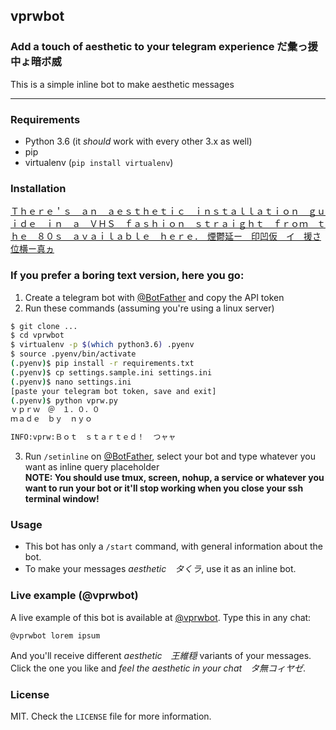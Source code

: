 ## vprwbot
### Add a touch of aesthetic to your telegram experience だ彙っ援中ょ暗ボ威
This is a simple inline bot to make aesthetic messages

---

### Requirements
- Python 3.6 (it _should_ work with every other 3.x as well)  
- pip  
- virtualenv (`pip install virtualenv`)  

### Installation
[Ｔｈｅｒｅ＇ｓ　ａｎ　ａｅｓｔｈｅｔｉｃ　ｉｎｓｔａｌｌａｔｉｏｎ　ｇｕｉｄｅ　ｉｎ　ａ　ＶＨＳ　ｆａｓｈｉｏｎ　ｓｔｒａｉｇｈｔ　ｆｒｏｍ　ｔｈｅ　８０ｓ　ａｖａｉｌａｂｌｅ　ｈｅｒｅ．　煙鬱延ー　印凹仮　イ　援さ位横ー真ヵ](https://youtu.be/t2x91807C4A)  


### If you prefer a boring text version, here you go:
1. Create a telegram bot with [@BotFather](https://telegram.me/botfather) and copy the API token  
2. Run these commands (assuming you're using a linux server)  
```bash
$ git clone ...
$ cd vprwbot
$ virtualenv -p $(which python3.6) .pyenv
$ source .pyenv/bin/activate
(.pyenv)$ pip install -r requirements.txt
(.pyenv)$ cp settings.sample.ini settings.ini
(.pyenv)$ nano settings.ini
[paste your telegram bot token, save and exit]
(.pyenv)$ python vprw.py
ｖｐｒｗ　＠　１．０．０
ｍａｄｅ　ｂｙ　ｎｙｏ

INFO:vprw:Ｂｏｔ　ｓｔａｒｔｅｄ！  つャャ
```
3. Run `/setinline` on [@BotFather](https://telegram.me/botfather), select your bot and type whatever you want as inline query placeholder  
**NOTE: You should use tmux, screen, nohup, a service or whatever you want to run your bot or it'll stop working
when you close your ssh terminal window!**

### Usage
- This bot has only a `/start` command, with general information about the bot.  
- To make your messages _aesthetic　タくラ_, use it as an inline bot.  

### Live example (@vprwbot)
A live example of this bot is available at [@vprwbot](https://telegram.me/vprwbot). 
Type this in any chat:  
```
@vprwbot lorem ipsum
```
And you'll receive different _aesthetic　王維穏_ variants of your messages.  
Click the one you like and _feel the aesthetic in your chat　タ無コィヤゼ_.  

### License
MIT. Check the `LICENSE` file for more information.
